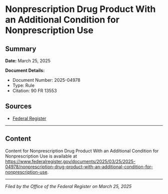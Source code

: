 # Nonprescription Drug Product With an Additional Condition for Nonprescription Use

## Summary

**Date:** March 25, 2025

**Document Details:**
- Document Number: 2025-04978
- Type: Rule
- Citation: 90 FR 13553

## Sources
- [Federal Register](https://www.federalregister.gov/documents/2025/03/25/2025-04978/nonprescription-drug-product-with-an-additional-condition-for-nonprescription-use)

---

## Content

Content for Nonprescription Drug Product With an Additional Condition for Nonprescription Use is available at https://www.federalregister.gov/documents/2025/03/25/2025-04978/nonprescription-drug-product-with-an-additional-condition-for-nonprescription-use.

---

*Filed by the Office of the Federal Register on March 25, 2025*
